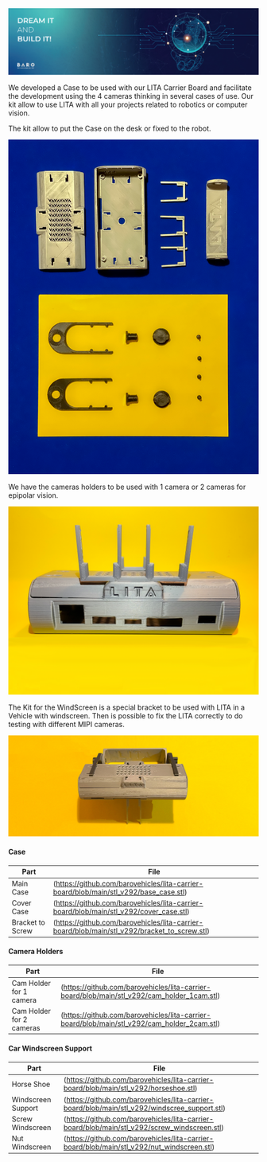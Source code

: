 <img src="./images/Banners-02.png">


We developed a Case to be used with our LITA Carrier Board and facilitate the development using the 4 cameras thinking in several cases of use.
Our kit allow to use LITA with all your projects related to robotics or computer vision.


The kit allow to put the Case on the desk or fixed to the robot. 

<img src="./images/LITA_Case_v292_kit3d.png">

We have the cameras holders to be used with 1 camera or 2 cameras for epipolar vision.

<img src="./images/LITA_Case_V292.png">

The Kit for the WindScreen is a special bracket to be used with LITA in a Vehicle with windscreen. Then is possible to fix the LITA correctly to do testing with different MIPI cameras.

<img src="./images/LITA_Case_V292_windscreen.png">



 #### Case  

| Part            |         File                         |
|-----------------|--------------------------------------|
| Main Case | (https://github.com/barovehicles/lita-carrier-board/blob/main/stl_v292/base_case.stl)
 Cover Case| (https://github.com/barovehicles/lita-carrier-board/blob/main/stl_v292/cover_case.stl)
 | Bracket to Screw | (https://github.com/barovehicles/lita-carrier-board/blob/main/stl_v292/bracket_to_screw.stl)
 
 #### Camera Holders 

| Part            |         File                         |
|-----------------|--------------------------------------|
 | Cam Holder for 1 camera | (https://github.com/barovehicles/lita-carrier-board/blob/main/stl_v292/cam_holder_1cam.stl)
 | Cam Holder for 2 cameras | (https://github.com/barovehicles/lita-carrier-board/blob/main/stl_v292/cam_holder_2cam.stl)
 
 #### Car Windscreen Support 

| Part            |         File                         |
|-----------------|--------------------------------------|
 | Horse Shoe | (https://github.com/barovehicles/lita-carrier-board/blob/main/stl_v292/horseshoe.stl)
 | Windscreen Support |(https://github.com/barovehicles/lita-carrier-board/blob/main/stl_v292/windscree_support.stl)
 | Screw Windscreen | (https://github.com/barovehicles/lita-carrier-board/blob/main/stl_v292/screw_windscreen.stl)
 | Nut Windscreen | (https://github.com/barovehicles/lita-carrier-board/blob/main/stl_v292/nut_windscreen.stl)



